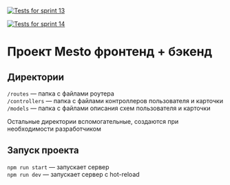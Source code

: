 [![Tests for sprint 13](https://github.com/${Olga-mus}/${express-mesto-gha}/actions/workflows/tests-13-sprint.yml/badge.svg)](https://github.com/${Olga-mus}/${express-mesto-gha}/actions/workflows/tests-13-sprint.yml) 

[![Tests for sprint 14](https://github.com/${Olga-mus}/${express-mesto-gha}/actions/workflows/tests-14-sprint.yml/badge.svg)](https://github.com/${Olga-mus}/${express-mesto-gha}/actions/workflows/tests-14-sprint.yml)
# Проект Mesto фронтенд + бэкенд

## Директории

`/routes` — папка с файлами роутера  
`/controllers` — папка с файлами контроллеров пользователя и карточки   
`/models` — папка с файлами описания схем пользователя и карточки  
  
Остальные директории вспомогательные, создаются при необходимости разработчиком

## Запуск проекта

`npm run start` — запускает сервер   
`npm run dev` — запускает сервер с hot-reload
